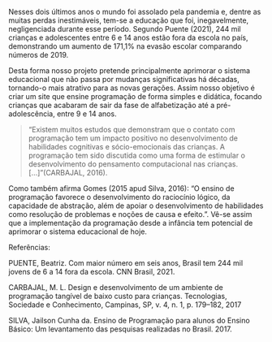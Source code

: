 Nesses dois últimos anos o mundo foi assolado pela pandemia e, dentre as muitas perdas inestimáveis, tem-se a educação que foi, inegavelmente, negligenciada durante esse período. Segundo Puente (2021), 244 mil crianças e adolescentes entre 6 e 14 anos estão fora da escola no país, demonstrando um aumento de 171,1% na evasão escolar comparando números de 2019.

Desta forma nosso projeto pretende principalmente aprimorar o sistema educacional que não passa por mudanças significativas há décadas, tornando-o mais atrativo para as novas gerações. Assim nosso objetivo é criar um site que ensine programação de forma simples e didática, focando crianças que acabaram de sair da fase de alfabetização até a pré-adolescência, entre 9 e 14 anos.

>“Existem muitos estudos que demonstram que o contato com programação tem um impacto positivo no desenvolvimento de habilidades cognitivas e sócio-emocionais das crianças. A programação tem sido discutida como uma forma de estimular o desenvolvimento do pensamento computacional nas crianças. [...]”(CARBAJAL, 2016).

Como também afirma Gomes (2015 apud Silva, 2016): “O ensino de programação favorece o desenvolvimento do raciocínio lógico, da capacidade de abstração, além de apoiar o desenvolvimento de habilidades como resolução de problemas e noções de causa e efeito.”. Vê-se assim que a implementação da programação desde a infância tem potencial de aprimorar o sistema educacional de hoje.

Referências:

PUENTE, Beatriz. Com maior número em seis anos, Brasil tem 244 mil jovens de 6 a 14 fora da escola. CNN Brasil, 2021.

CARBAJAL, M. L. Design e desenvolvimento de um ambiente de programação tangível de baixo custo para crianças. Tecnologias, Sociedade e Conhecimento, Campinas, SP, v. 4, n. 1, p. 179–182, 2017

SILVA, Jailson Cunha da. Ensino de Programação para alunos do Ensino Básico: Um levantamento das pesquisas realizadas no Brasil. 2017.
